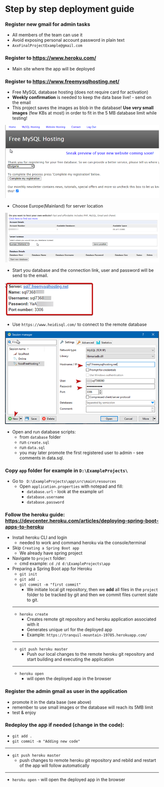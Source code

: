 # Step by step deployment guide

### Register new gmail for admin tasks 

- All members of the team can use it
- Avoid exposing personal account password in plain text
- `AxxFinalProjectExample@gmail.com`

### Register to https://www.heroku.com/

- Main site where the app will be deployed

### Register to https://www.freemysqlhosting.net/

- Free MySQL database hosting (does not require card for activation)
- **Weekly confirmation** is needed to keep the data base live! - send on the email
- This project saves the images as blob in the database! **Use very small images** (few KBs at most) in order to fit in the 5 MB database limit while testing!

![chooseBG](img/chooseBG.png)
- Choose Europe(Mainland) for server location

![freehosting](img/freeHosting.png)
- Start you database and the connection link, user and password will be send to the email.

![dbInfo](img/dbConnectionInfo.png)
- Use `https://www.heidisql.com/` to connect to the remote database

![heidi connection](img/heidi.png)
- Open and run database scripts:
    - from `database` folder
    - run `create.sql`
    - run `data.sql`
    - you may later promote the first registered user to admin - see comments in data.sql.

### Copy `app` folder for example in `D:\ExampleProjects\`

- Go to ` D:\ExampleProjects\app\src\main\resources`
   - Open `application.properties` with notepad and fill:
      - `database.url` - look at the example url
      - `database.username`
      - `database.password`

### Follow the heroku guide: https://devcenter.heroku.com/articles/deploying-spring-boot-apps-to-heroku

- Install heroku CLI and login
    - needed to work and command heroku via the console/terminal
- Skip `Creating a Spring Boot app`
    - We already have spring project
- Navigate to `project` folder:
    - cmd example: `cd /d d:\ExampleProjects\app`
- Preparing a Spring Boot app for Heroku
   - `git init`
   - `git add .`
   - `git commit -m "first commit"`
        - We initiate local git repository, then we **add** all files in the `project` folder to be tracked by git and then we commit files current state to git.
    ---
    - `heroku create `
        - Creates remote git repository and heroku application associated with it 
        - Generates unique url for the deployed app
        - Example: `https://tranquil-mountain-19785.herokuapp.com/` 
    ---
    - `git push heroku master`
        - Push our local changes to the remote heroku git repository and start building and executing the application
    ---
    - `heroku open` 
        - will open the deployed app in the browser

### Register the admin gmail as user in the application
- promote it in the data base (see above)
- remember to use small images or the database will reach its 5MB limit
- test & enjoy

### Redeploy the app if needed (change in the code):

- `git add .`
- `git commit -m "Adding new code"`
---- 
- `git push heroku master`
    - push changes to remote heroku git repository and rebild and restart of the app will follow automatically
---
 - `heroku open` - will open the deployed app in the browser
